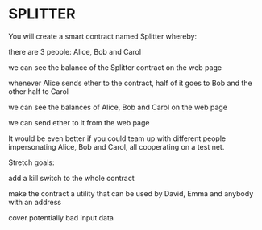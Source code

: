 # SPLITTER
You will create a smart contract named Splitter whereby:

there are 3 people: Alice, Bob and Carol

we can see the balance of the Splitter contract on the web page

whenever Alice sends ether to the contract, half of it goes to Bob and the other half to Carol

we can see the balances of Alice, Bob and Carol on the web page

we can send ether to it from the web page

It would be even better if you could team up with different people impersonating Alice, Bob and Carol, all cooperating on a test net.

Stretch goals:

add a kill switch to the whole contract

make the contract a utility that can be used by David, Emma and anybody with an address

cover potentially bad input data

